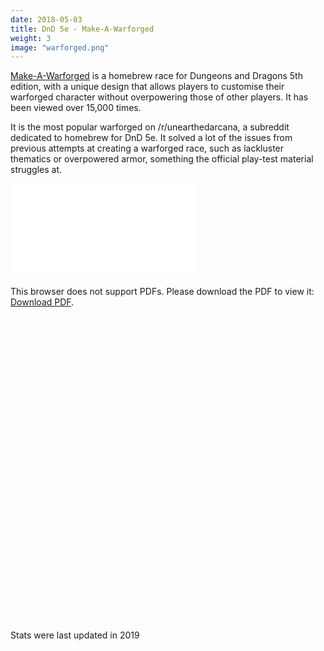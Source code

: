 ```yaml
---
date: 2018-05-03
title: DnD 5e - Make-A-Warforged
weight: 3
image: "warforged.png"
---
```


[Make-A-Warforged](https://homebrewery.naturalcrit.com/share/r1uX6ULDZ) is a homebrew race for Dungeons and Dragons 5th edition, with a unique design that allows players to customise their warforged character without overpowering those of other players. It has been viewed over 15,000 times.

<!--more-->

It is the most popular warforged on /r/unearthedarcana, a subreddit dedicated to homebrew for DnD 5e. It solved a lot of the issues from previous attempts at creating a warforged race, such as lackluster thematics or overpowered armor, something the official play-test material struggles at.

<object data="../Warforged.pdf" type="application/pdf" width="100%" height="700px" style="margin-left: auto; margin-right: auto; display: block;">
    <embed src="../Warforged.pdf">
        <p>This browser does not support PDFs. Please download the PDF to view it: <a href="../Warforged.pdf">Download PDF</a>.</p>
    </embed>
</object>

Stats were last updated in 2019